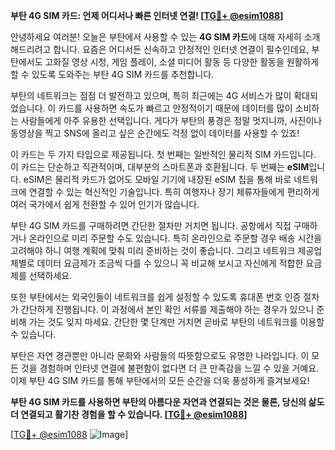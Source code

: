 **부탄 4G SIM 카드: 언제 어디서나 빠른 인터넷 연결! [[TG💪+ @esim1088](https://t.me/s/esim1088)]**

안녕하세요 여러분! 오늘은 부탄에서 사용할 수 있는 **4G SIM 카드**에 대해 자세히 소개해드리려고 합니다. 요즘은 어디서든 신속하고 안정적인 인터넷 연결이 필수인데요, 부탄에서도 고화질 영상 시청, 게임 플레이, 소셜 미디어 활동 등 다양한 활동을 원활하게 할 수 있도록 도와주는 부탄 4G SIM 카드를 추천합니다.

부탄의 네트워크는 점점 더 발전하고 있으며, 특히 최근에는 4G 서비스가 많이 확대되었습니다. 이 카드를 사용하면 속도가 빠르고 안정적이기 때문에 데이터를 많이 소비하는 사람들에게 아주 유용한 선택입니다. 게다가 부탄의 풍경은 정말 멋지니까, 사진이나 동영상을 찍고 SNS에 올리고 싶은 순간에도 걱정 없이 데이터를 사용할 수 있죠!

이 카드는 두 가지 타입으로 제공됩니다. 첫 번째는 일반적인 물리적 SIM 카드입니다. 이 카드는 단순하고 직관적이며, 대부분의 스마트폰과 호환됩니다. 두 번째는 **eSIM**입니다. eSIM은 물리적 카드가 없어도 모바일 기기에 내장된 eSIM 칩을 통해 바로 네트워크에 연결할 수 있는 혁신적인 기술입니다. 특히 여행자나 장기 체류자들에게 편리하게 여러 국가에서 쉽게 전환할 수 있어 인기가 많습니다.

부탄 4G SIM 카드를 구매하려면 간단한 절차만 거치면 됩니다. 공항에서 직접 구매하거나 온라인으로 미리 주문할 수도 있습니다. 특히 온라인으로 주문할 경우 배송 시간을 고려해야 하니 여행 계획에 맞춰 미리 준비하는 것이 좋습니다. 그리고 네트워크 제공업체별로 데이터 요금제가 조금씩 다를 수 있으니 꼭 비교해 보시고 자신에게 적합한 요금제를 선택하세요.

또한 부탄에서는 외국인들이 네트워크를 쉽게 설정할 수 있도록 휴대폰 번호 인증 절차가 간단하게 진행됩니다. 이 과정에서 본인 확인 서류를 제출해야 하는 경우가 있으니 준비해 가는 것도 잊지 마세요. 간단한 몇 단계만 거치면 곧바로 부탄의 네트워크를 이용할 수 있습니다.

부탄은 자연 경관뿐만 아니라 문화와 사람들의 따뜻함으로도 유명한 나라입니다. 이 모든 것을 경험하며 인터넷 연결에 불편함이 없다면 더 큰 만족감을 느낄 수 있을 거예요. 이제 부탄 4G SIM 카드를 통해 부탄에서의 모든 순간을 더욱 풍성하게 즐겨보세요!

**부탄 4G SIM 카드를 사용하면 부탄의 아름다운 자연과 연결되는 것은 물론, 당신의 삶도 더 연결되고 활기찬 경험을 할 수 있습니다. [[TG💪+ @esim1088](https://t.me/s/esim1088)]**

[[TG💪+ @esim1088](https://t.me/s/esim1088) ![Image](https://i.postimg.cc/Y0z9fWf4/image.png)]